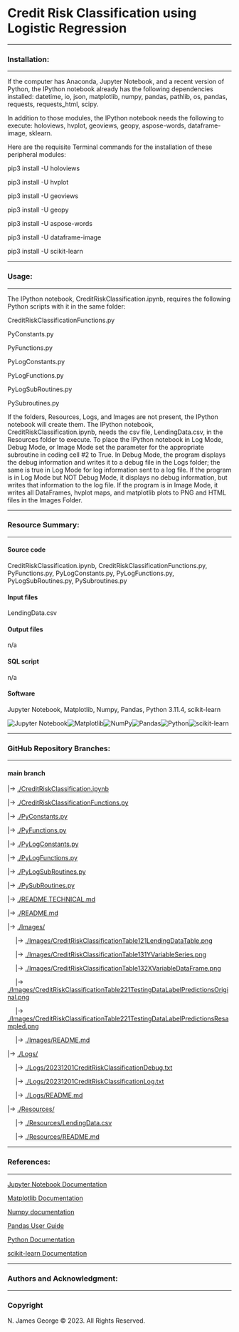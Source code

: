 # **Credit Risk Classification using Logistic Regression**

----

### **Installation:**

----

If the computer has Anaconda, Jupyter Notebook, and a recent version of Python, the IPython notebook already has the following dependencies installed: datetime, io, json, matplotlib, numpy, pandas, pathlib, os, pandas, requests, requests_html, scipy.

In addition to those modules, the IPython notebook needs the following to execute: holoviews, hvplot, geoviews, geopy, aspose-words, dataframe-image, sklearn.

Here are the requisite Terminal commands for the installation of these peripheral modules:

pip3 install -U holoviews

pip3 install -U hvplot

pip3 install -U geoviews

pip3 install -U geopy

pip3 install -U aspose-words

pip3 install -U dataframe-image

pip3 install -U scikit-learn

----

### **Usage:**

----

The IPython notebook, CreditRiskClassification.ipynb, requires the following Python scripts with it in the same folder:

CreditRiskClassificationFunctions.py

PyConstants.py

PyFunctions.py

PyLogConstants.py

PyLogFunctions.py

PyLogSubRoutines.py

PySubroutines.py

If the folders, Resources, Logs, and Images are not present, the IPython notebook will create them.  The IPython notebook, CreditRiskClassification.ipynb, needs the csv file, LendingData.csv, in the Resources folder to execute. To place the IPython notebook in Log Mode, Debug Mode, or Image Mode set the parameter for the appropriate subroutine in coding cell #2 to True. In Debug Mode, the program displays the debug information and writes it to a debug file in the Logs folder; the same is true in Log Mode for log information sent to a log file. If the program is in Log Mode but NOT Debug Mode, it displays no debug information, but writes that information to the log file. If the program is in Image Mode, it writes all DataFrames, hvplot maps, and matplotlib plots to PNG and HTML files in the Images Folder.

----

### **Resource Summary:**

----

#### Source code

CreditRiskClassification.ipynb, CreditRiskClassificationFunctions.py, PyFunctions.py, PyLogConstants.py, PyLogFunctions.py, PyLogSubRoutines.py, PySubroutines.py

#### Input files

LendingData.csv

#### Output files

n/a

#### SQL script

n/a

#### Software

Jupyter Notebook, Matplotlib, Numpy, Pandas, Python 3.11.4, scikit-learn

![Jupyter Notebook](https://img.shields.io/badge/jupyter-%23FA0F00.svg?style=for-the-badge&logo=jupyter&logoColor=white)![Matplotlib](https://img.shields.io/badge/Matplotlib-%23ffffff.svg?style=for-the-badge&logo=Matplotlib&logoColor=black)![NumPy](https://img.shields.io/badge/numpy-%23013243.svg?style=for-the-badge&logo=numpy&logoColor=white)![Pandas](https://img.shields.io/badge/pandas-%23150458.svg?style=for-the-badge&logo=pandas&logoColor=white)![Python](https://img.shields.io/badge/python-3670A0?style=for-the-badge&logo=python&logoColor=ffdd54)![scikit-learn](https://img.shields.io/badge/scikit--learn-%23F7931E.svg?style=for-the-badge&logo=scikit-learn&logoColor=white)

----

### **GitHub Repository Branches:**

----

#### main branch 

|&rarr; [./CreditRiskClassification.ipynb](./CreditRiskClassification.ipynb)

|&rarr; [./CreditRiskClassificationFunctions.py](./CreditRiskClassificationFunctions.py)

|&rarr; [./PyConstants.py](./PyConstants.py)

|&rarr; [./PyFunctions.py](./PyFunctions.py)

|&rarr; [./PyLogConstants.py](./PyLogConstants.py)

|&rarr; [./PyLogFunctions.py](./PyLogFunctions.py)

|&rarr; [./PyLogSubRoutines.py](./PyLogSubRoutines.py)

|&rarr; [./PySubRoutines.py](./PySubRoutines.py)

|&rarr; [./README.TECHNICAL.md](./README.TECHNICAL.md)

|&rarr; [./README.md](./README.md)

|&rarr; [./Images/](./Images/)

  &emsp; |&rarr; [./Images/CreditRiskClassificationTable121LendingDataTable.png](./Images/CreditRiskClassificationTable121LendingDataTable.png)
  
  &emsp; |&rarr; [./Images/CreditRiskClassificationTable131YVariableSeries.png](./Images/CreditRiskClassificationTable131YVariableSeries.png)

  &emsp; |&rarr; [./Images/CreditRiskClassificationTable132XVariableDataFrame.png](./Images/CreditRiskClassificationTable132XVariableDataFrame.png)

  &emsp; |&rarr; [./Images/CreditRiskClassificationTable221TestingDataLabelPredictionsOriginal.png](./Images/CreditRiskClassificationTable221TestingDataLabelPredictionsOriginal.png)

  &emsp; |&rarr; [./Images/CreditRiskClassificationTable221TestingDataLabelPredictionsResampled.png](./Images/CreditRiskClassificationTable221TestingDataLabelPredictionsResampled.png)

  &emsp; |&rarr; [./Images/README.md](./Images/README.md)
  
|&rarr; [./Logs/](./Logs/)

  &emsp; |&rarr; [./Logs/20231201CreditRiskClassificationDebug.txt](./Logs/20231201CreditRiskClassificationDebug.txt)

  &emsp; |&rarr; [./Logs/20231201CreditRiskClassificationLog.txt](./Logs/20231201CreditRiskClassificationLog.txt)

  &emsp; |&rarr; [./Logs/README.md](./Logs/README.md)

|&rarr; [./Resources/](./Resources/)

  &emsp; |&rarr; [./Resources/LendingData.csv](./Resources/LendingData.csv)

  &emsp; |&rarr; [./Resources/README.md](./Resources/README.md)

----

### **References:**

----

[Jupyter Notebook Documentation](https://jupyter-notebook.readthedocs.io/en/stable/)

[Matplotlib Documentation](https://matplotlib.org/stable/index.html)

[Numpy documentation](https://numpy.org/doc/1.26/)

[Pandas User Guide](https://pandas.pydata.org/docs/user_guide/index.html)

[Python Documentation](https://docs.python.org/3/contents.html)

[scikit-learn Documentation](https://scikit-learn.org/stable/)

----

### **Authors and Acknowledgment:**

----

### Copyright

N. James George © 2023. All Rights Reserved.
